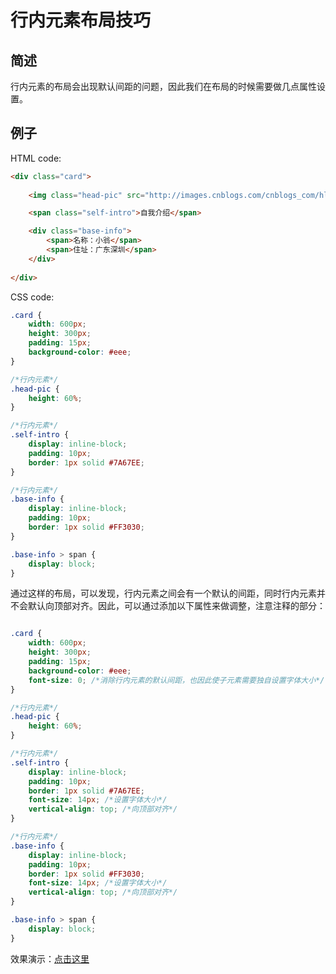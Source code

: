 # 行内元素布局技巧

## 简述

行内元素的布局会出现默认间距的问题，因此我们在布局的时候需要做几点属性设置。

## 例子

HTML code:

```html
<div class="card">
	
	<img class="head-pic" src="http://images.cnblogs.com/cnblogs_com/hlwyfeng/783931/o_mypic.jpg">

	<span class="self-intro">自我介绍</span>

	<div class="base-info">
		<span>名称：小翁</span>
		<span>住址：广东深圳</span>
	</div>
	
</div>

```

CSS code:

```css
.card {
	width: 600px;
	height: 300px;
	padding: 15px;
	background-color: #eee;
}

/*行内元素*/
.head-pic {
	height: 60%;
}

/*行内元素*/
.self-intro {
	display: inline-block;
	padding: 10px;
	border: 1px solid #7A67EE;
}

/*行内元素*/
.base-info {
	display: inline-block;
	padding: 10px;
	border: 1px solid #FF3030;
}

.base-info > span {
	display: block;
}
```

通过这样的布局，可以发现，行内元素之间会有一个默认的间距，同时行内元素并不会默认向顶部对齐。因此，可以通过添加以下属性来做调整，注意注释的部分：

```css

.card {
	width: 600px;
	height: 300px;
	padding: 15px;
	background-color: #eee;
	font-size: 0; /*消除行内元素的默认间距，也因此使子元素需要独自设置字体大小*/
}

/*行内元素*/
.head-pic {
	height: 60%;
}

/*行内元素*/
.self-intro {
	display: inline-block;
	padding: 10px;
	border: 1px solid #7A67EE;
	font-size: 14px; /*设置字体大小*/
	vertical-align: top; /*向顶部对齐*/
}

/*行内元素*/
.base-info {
	display: inline-block;
	padding: 10px;
	border: 1px solid #FF3030;
	font-size: 14px; /*设置字体大小*/
	vertical-align: top; /*向顶部对齐*/
}

.base-info > span {
	display: block;
}

```

效果演示：[点击这里](https://jsfiddle.net/wengyifeng/92t2o5pf/)

